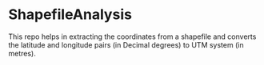 # ShapefileAnalysis
This repo helps in extracting the coordinates from a shapefile and converts the latitude and longitude pairs (in Decimal degrees) to UTM system (in metres).
